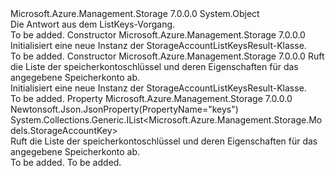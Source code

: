 <Type Name="StorageAccountListKeysResult" FullName="Microsoft.Azure.Management.Storage.Models.StorageAccountListKeysResult">
  <TypeSignature Language="C#" Value="public class StorageAccountListKeysResult" />
  <TypeSignature Language="ILAsm" Value=".class public auto ansi beforefieldinit StorageAccountListKeysResult extends System.Object" />
  <TypeSignature Language="DocId" Value="T:Microsoft.Azure.Management.Storage.Models.StorageAccountListKeysResult" />
  <TypeSignature Language="VB.NET" Value="Public Class StorageAccountListKeysResult" />
  <TypeSignature Language="F#" Value="type StorageAccountListKeysResult = class" />
  <AssemblyInfo>
    <AssemblyName>Microsoft.Azure.Management.Storage</AssemblyName>
    <AssemblyVersion>7.0.0.0</AssemblyVersion>
  </AssemblyInfo>
  <Base>
    <BaseTypeName>System.Object</BaseTypeName>
  </Base>
  <Interfaces />
  <Docs>
    <summary>
            Die Antwort aus dem ListKeys-Vorgang.
            </summary>
    <remarks>To be added.</remarks>
  </Docs>
  <Members>
    <Member MemberName=".ctor">
      <MemberSignature Language="C#" Value="public StorageAccountListKeysResult ();" />
      <MemberSignature Language="ILAsm" Value=".method public hidebysig specialname rtspecialname instance void .ctor() cil managed" />
      <MemberSignature Language="DocId" Value="M:Microsoft.Azure.Management.Storage.Models.StorageAccountListKeysResult.#ctor" />
      <MemberSignature Language="VB.NET" Value="Public Sub New ()" />
      <MemberType>Constructor</MemberType>
      <AssemblyInfo>
        <AssemblyName>Microsoft.Azure.Management.Storage</AssemblyName>
        <AssemblyVersion>7.0.0.0</AssemblyVersion>
      </AssemblyInfo>
      <Parameters />
      <Docs>
        <summary>
            Initialisiert eine neue Instanz der StorageAccountListKeysResult-Klasse.
            </summary>
        <remarks>To be added.</remarks>
      </Docs>
    </Member>
    <Member MemberName=".ctor">
      <MemberSignature Language="C#" Value="public StorageAccountListKeysResult (System.Collections.Generic.IList&lt;Microsoft.Azure.Management.Storage.Models.StorageAccountKey&gt; keys = null);" />
      <MemberSignature Language="ILAsm" Value=".method public hidebysig specialname rtspecialname instance void .ctor(class System.Collections.Generic.IList`1&lt;class Microsoft.Azure.Management.Storage.Models.StorageAccountKey&gt; keys) cil managed" />
      <MemberSignature Language="DocId" Value="M:Microsoft.Azure.Management.Storage.Models.StorageAccountListKeysResult.#ctor(System.Collections.Generic.IList{Microsoft.Azure.Management.Storage.Models.StorageAccountKey})" />
      <MemberSignature Language="VB.NET" Value="Public Sub New (Optional keys As IList(Of StorageAccountKey) = null)" />
      <MemberSignature Language="F#" Value="new Microsoft.Azure.Management.Storage.Models.StorageAccountListKeysResult : System.Collections.Generic.IList&lt;Microsoft.Azure.Management.Storage.Models.StorageAccountKey&gt; -&gt; Microsoft.Azure.Management.Storage.Models.StorageAccountListKeysResult" Usage="new Microsoft.Azure.Management.Storage.Models.StorageAccountListKeysResult keys" />
      <MemberType>Constructor</MemberType>
      <AssemblyInfo>
        <AssemblyName>Microsoft.Azure.Management.Storage</AssemblyName>
        <AssemblyVersion>7.0.0.0</AssemblyVersion>
      </AssemblyInfo>
      <Parameters>
        <Parameter Name="keys" Type="System.Collections.Generic.IList&lt;Microsoft.Azure.Management.Storage.Models.StorageAccountKey&gt;" />
      </Parameters>
      <Docs>
        <param name="keys">Ruft die Liste der speicherkontoschlüssel und deren Eigenschaften für das angegebene Speicherkonto ab.</param>
        <summary>
            Initialisiert eine neue Instanz der StorageAccountListKeysResult-Klasse.
            </summary>
        <remarks>To be added.</remarks>
      </Docs>
    </Member>
    <Member MemberName="Keys">
      <MemberSignature Language="C#" Value="public System.Collections.Generic.IList&lt;Microsoft.Azure.Management.Storage.Models.StorageAccountKey&gt; Keys { get; }" />
      <MemberSignature Language="ILAsm" Value=".property instance class System.Collections.Generic.IList`1&lt;class Microsoft.Azure.Management.Storage.Models.StorageAccountKey&gt; Keys" />
      <MemberSignature Language="DocId" Value="P:Microsoft.Azure.Management.Storage.Models.StorageAccountListKeysResult.Keys" />
      <MemberSignature Language="VB.NET" Value="Public ReadOnly Property Keys As IList(Of StorageAccountKey)" />
      <MemberSignature Language="F#" Value="member this.Keys : System.Collections.Generic.IList&lt;Microsoft.Azure.Management.Storage.Models.StorageAccountKey&gt;" Usage="Microsoft.Azure.Management.Storage.Models.StorageAccountListKeysResult.Keys" />
      <MemberType>Property</MemberType>
      <AssemblyInfo>
        <AssemblyName>Microsoft.Azure.Management.Storage</AssemblyName>
        <AssemblyVersion>7.0.0.0</AssemblyVersion>
      </AssemblyInfo>
      <Attributes>
        <Attribute>
          <AttributeName>Newtonsoft.Json.JsonProperty(PropertyName="keys")</AttributeName>
        </Attribute>
      </Attributes>
      <ReturnValue>
        <ReturnType>System.Collections.Generic.IList&lt;Microsoft.Azure.Management.Storage.Models.StorageAccountKey&gt;</ReturnType>
      </ReturnValue>
      <Docs>
        <summary>
            Ruft die Liste der speicherkontoschlüssel und deren Eigenschaften für das angegebene Speicherkonto ab.
            </summary>
        <value>To be added.</value>
        <remarks>To be added.</remarks>
      </Docs>
    </Member>
  </Members>
</Type>